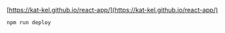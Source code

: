 [https://kat-kel.github.io/react-app/](https://kat-kel.github.io/react-app/)

```shell
npm run deploy
```